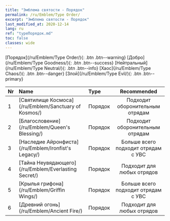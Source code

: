 ```yaml
---
title: "Эмблема святости - Порядок"
permalink: /ru/Emblem/Type Order/
excerpt: "Эмблема святости - Порядок"
last_modified_at: 2020-12-14
lang: ru
ref: "typeПорядок.md"
toc: false
classes: wide
---
```


  [Порядок](/ru/Emblem/Type Order/){: .btn .btn--warning}   [Добро](/ru/Emblem/Type Goodness/){: .btn .btn--success}   [Нейтральный](/ru/Emblem/Type Neutral/){: .btn .btn--info}   [Хаос](/ru/Emblem/Type Chaos/){: .btn .btn--danger}   [Злой](/ru/Emblem/Type Evil/){: .btn .btn--primary} 

  |  Nr  |             Name            |    Type    |   Recommended   |
  |:-----|:----------------------------|:-----------|:---------------:|
  | 1 | [Святилище Космоса](/ru/Emblem/Sanctuary of Kosmos/) | Порядок | Подходит оборонительным отрядам | 
  | 2 | [Благословение](/ru/Emblem/Queen's Blessing/) | Порядок | Подходит оборонительным отрядам | 
  | 3 | [Наследие Айронфиста](/ru/Emblem/Ironfist's Legacy/) | Порядок | Больше всего подходит отрядам с УВС | 
  | 4 | [Тайна Неувядающего](/ru/Emblem/Everlasting Secret/) | Порядок | Подходит для любых отрядов | 
  | 5 | [Крылья грифона](/ru/Emblem/Griffin Wings/) | Порядок | Больше всего подходит отрядам с УВС | 
  | 6 | [Древний огонь](/ru/Emblem/Ancient Fire/) | Порядок | Подходит для любых отрядов | 
